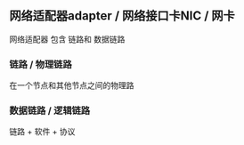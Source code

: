 ##  网络适配器adapter / 网络接口卡NIC / 网卡 
网络适配器 包含 链路和 数据链路

###   链路 / 物理链路 
在一个节点和其他节点之间的物理路


###   数据链路 / 逻辑链路 
链路 + 软件 + 协议
